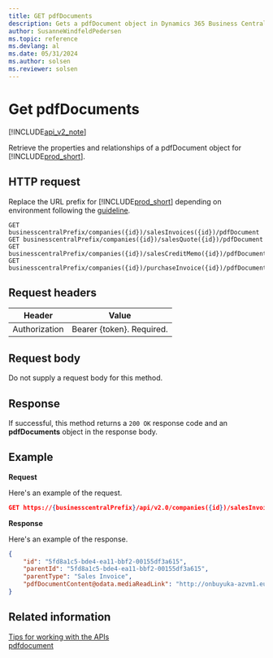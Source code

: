 ```yaml
---
title: GET pdfDocuments  
description: Gets a pdfDocument object in Dynamics 365 Business Central.
author: SusanneWindfeldPedersen
ms.topic: reference
ms.devlang: al
ms.date: 05/31/2024
ms.author: solsen
ms.reviewer: solsen
---
```


# Get pdfDocuments

[!INCLUDE[api_v2_note](../../../includes/api_v2_note.md)]

Retrieve the properties and relationships of a pdfDocument object for [!INCLUDE[prod_short](../../../includes/prod_short.md)]. 


## HTTP request
Replace the URL prefix for [!INCLUDE[prod_short](../../../includes/prod_short.md)] depending on environment following the [guideline](../../v2.0/endpoints-apis-for-dynamics.md).

```
GET businesscentralPrefix/companies({id})/salesInvoices({id})/pdfDocument
GET businesscentralPrefix/companies({id})/salesQuote({id})/pdfDocument
GET businesscentralPrefix/companies({id})/salesCreditMemo({id})/pdfDocument
GET businesscentralPrefix/companies({id})/purchaseInvoice({id})/pdfDocument
```

## Request headers

|Header|Value|
|------|-----|
|Authorization  |Bearer {token}. Required. |

## Request body
Do not supply a request body for this method.

## Response
If successful, this method returns a ```200 OK``` response code and an **pdfDocuments** object in the response body.

## Example

**Request**

Here's an example of the request.
```json
GET https://{businesscentralPrefix}/api/v2.0/companies({id})/salesInvoices({id})/pdfDocument
```

**Response**

Here's an example of the response. 

```json
{
    "id": "5fd8a1c5-bde4-ea11-bbf2-00155df3a615",
    "parentId": "5fd8a1c5-bde4-ea11-bbf2-00155df3a615",
    "parentType": "Sales Invoice", 
    "pdfDocumentContent@odata.mediaReadLink": "http://onbuyuka-azvm1.europe.corp.microsoft.com:7047/Navision_NAV/api/v2.0/companies(52e03390-bde4-ea11-bbf2-00155df3a615)/salesInvoices(5fd8a1c5-bde4-ea11-bbf2-00155df3a615)/pdfDocument/pdfDocumentContent"
}
```


## Related information
[Tips for working with the APIs](../../../developer/devenv-connect-apps-tips.md)    
[pdfdocument](../resources/dynamics_pdfdocument.md)    
